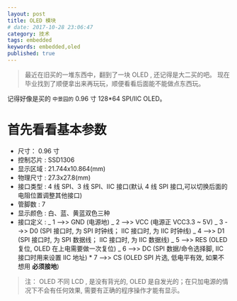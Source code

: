 ```yaml
---
layout: post
title: OLED 模块
# date: 2017-10-28 23:06:47
category: 技术
tags: embedded
keywords: embedded,oled
published: true
---
```


> 最近在旧买的一堆东西中，翻到了一块 OLED , 还记得是大二买的吧。 现在毕业找到了顺便拿出来再玩玩，顺便看看后面能不能做点东西玩。

记得好像是买的 `中景园的` 0.96 寸 128\*64 SPI/IIC OLED。

# 首先看看基本参数

- 尺寸： 0.96 寸
- 控制芯片 : SSD1306
- 显示区域 : 21.744x10.864(mm)
- 物理尺寸 : 27.3x27.8(mm)
- 接口类型 : 4 线 SPI、3 线 SPI、IIC 接口(默认 4 线 SPI 接口,可以切换后面的电阻位置调整其他接口)
- 管脚数 : 7
- 显示颜色 : 白、蓝、黄蓝双色三种
- 接口定义 :
  _ 1 -->> GND (电源地)
  _ 2 -->> VCC (电源正 VCC3.3 ~ 5V)
  _ 3 -->> D0 (SPI 接口时, 为 SPI 时钟线； IIC 接口时, 为 IIC 时钟线)
  _ 4 -->> D1 (SPI 接口时, 为 SPI 数据线； IIC 接口时, 为 IIC 数据线)
  _ 5 -->> RES (OLED 复位, OLED 在上电需要做一次复位)
  _ 6 -->> DC (SPI 数据/命令选择脚, IIC 接口时用来设置 IIC 地址) \* 7 -->> CS (OLED SPI 片选, 低电平有效, 如果不想用 **必须接地**)

> 注： OLED 不同 LCD , 是没有背光的, OLED 是自发光的；在只加电源的情况下不会有任何效果, 需要有正确的程序操作才能有显示。
